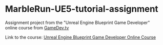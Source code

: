 # MarbleRun-UE5-tutorial-assignment
Assignment project from the "Unreal Engine Blueprint Game Developer" online course from [GameDev.tv](https://www.gamedev.tv/)

Link to the course: [Unreal Engine Blueprint Game Developer Online Course](https://www.gamedev.tv/p/unreal-blueprint/)
